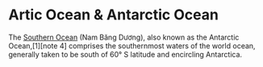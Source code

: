 # Artic Ocean & Antarctic Ocean

The [Southern Ocean](https://en.wikipedia.org/wiki/Southern_Ocean) (Nam Băng Dương), also known as the Antarctic Ocean,[1][note 4] comprises the southernmost waters of the world ocean, generally taken to be south of 60° S latitude and encircling Antarctica.